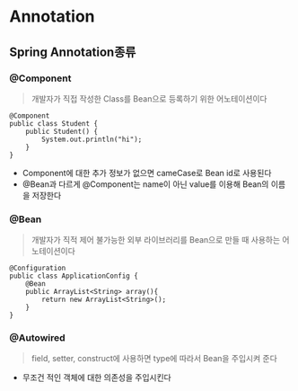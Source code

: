 # Annotation

## Spring Annotation종류
### @Component
>개발자가 직접 작성한 Class를 Bean으로 등록하기 위한 어노테이션이다
```
@Component
public class Student {
    public Student() {
        System.out.println("hi");
    }
}
```
* Component에 대한 추가 정보가 없으면 cameCase로 Bean id로 사용된다
* @Bean과 다르게 @Component는 name이 아닌 value를 이용해 Bean의 이름을 저장한다

### @Bean
>개발자가 직적 제어 불가능한 외부 라이브러리를 Bean으로 만들 때 사용하는 어노테이션이다
```
@Configuration
public class ApplicationConfig {    
    @Bean
    public ArrayList<String> array(){
        return new ArrayList<String>();
    }   
}
```

### @Autowired
>field, setter, construct에 사용하면 type에 따라서 Bean을 주입시켜 준다
* 무조건 적인 객체에 대한 의존성을 주입시킨다

